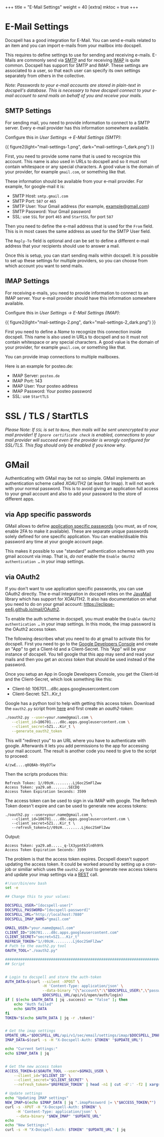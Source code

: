 +++
title = "E-Mail Settings"
weight = 40
[extra]
mktoc = true
+++

# E-Mail Settings

Docspell has a good integration for E-Mail. You can send e-mails
related to an item and you can import e-mails from your mailbox into
docspell.

This requires to define settings to use for sending and receiving
e-mails. E-Mails are commonly send via
[SMTP](https://en.wikipedia.org/wiki/Simple_Mail_Transfer_Protocol)
and for receiving
[IMAP](https://en.wikipedia.org/wiki/Internet_Message_Access_Protocol)
is quite common. Docspell has support for SMTP and IMAP. These
settings are associated to a user, so that each user can specify its
own settings separately from others in the collective.

*Note: Passwords to your e-mail accounts are stored in plain-text in
docspell's database. This is necessary to have docspell connect to
your e-mail account to send mails on behalf of you and receive your
mails.*


## SMTP Settings

For sending mail, you need to provide information to connect to a SMTP
server. Every e-mail provider has this information somewhere
available.

Configure this in *User Settings -> E-Mail Settings (SMTP)*:

{{ figure2(light="mail-settings-1.png", dark="mail-settings-1_dark.png") }}

First, you need to provide some name that is used to recognize this
account. This name is also used in URLs to docspell and so it must not
contain whitespace or any special characters. A good value is the
domain of your provider, for example `gmail.com`, or something like
that.

These information should be available from your e-mail provider. For
example, for google-mail it is:

- SMTP Host: `smtp.gmail.com`
- SMTP Port: `587` or `465`
- SMTP User: Your Gmail address (for example, example@gmail.com)
- SMTP Password: Your Gmail password
- SSL: use `SSL` for port `465` and `StartSSL` for port `587`

Then you need to define the e-mail address that is used for the `From`
field. This is in most cases the same address as used for the SMTP
User field.

The `Reply-To` field is optional and can be set to define a different
e-mail address that your recipients should use to answer a mail.

Once this is setup, you can start sending mails within docspell. It is
possible to set up these settings for multiple providers, so you can
choose from which account you want to send mails.


## IMAP Settings

For receiving e-mails, you need to provide information to connect to
an IMAP server. Your e-mail provider should have this information
somewhere available.

Configure this in *User Settings -> E-Mail Settings (IMAP)*:

{{ figure2(light="mail-settings-2.png", dark="mail-settings-2_dark.png") }}

First you need to define a *Name* to recognize this connection inside
docspell. This name is also used in URLs to docspell and so it must
not contain whitespace or any special characters. A good value is the
domain of your provider, for example `gmail.com`, or something like
that.

You can provide imap connections to multiple mailboxes.

Here is an example for posteo.de:

- IMAP Server: `posteo.de`
- IMAP Port: 143
- IMAP User: Your posteo address
- IMAP Password: Your posteo password
- SSL: use `StartTLS`


# SSL / TLS / StartTLS

*Please Note: If `SSL` is set to `None`, then mails will be sent
unencrypted to your mail provider! If `Ignore certificate check` is
enabled, connections to your mail provider will succeed even if the
provider is wrongly configured for SSL/TLS. This flag should only be
enabled if you know why.*


# GMail

Authenticating with GMail may be not so simple. GMail implements an
authentication scheme called *XOAUTH2* (at least for Imap). It will
not work with your normal password. This is to avoid giving an
application full access to your gmail account and also to add your
password to the store of different apps.


## via App specific passwords

GMail allows to define [application specific
passwords](https://myaccount.google.com/apppasswords) (you must, as of
now, enable 2FA to make it available). These are separate unique
passwords solely defined for one specific application. You can
enable/disable this password any time at your google account page.

This makes it possible to use "standard" authentication schemes with
you gmail account via imap. That is, *do not* enable the `Enable
OAuth2 authentication …` in your imap settings.


## via OAuth2

If you don't want to use application specific passwords, you can use
OAuth2 directly. The e-mail integration in docspell relies on the
[JavaMail](https://eclipse-ee4j.github.io/mail) library which has
support for XOAUTH2. It also has documentation on what you need to do
on your gmail account: <https://eclipse-ee4j.github.io/mail/OAuth2>.

To enable the auth scheme in docspell, you must enable the `Enable
OAuth2 authentication …` in your imap settings. In this mode, the imap
password is the OAuth2 access token.

The following describes what you need to do at gmail to activate this
for docspell. First you need to go to the [Google Developers
Console](https://console.developers.google.com) and create an "App" to
get a Client-Id and a Client-Secret. This "App" will be your instance
of docspell. You tell google that this app may send and read your
mails and then you get an *access token* that should be used instead
of the password.

Once you setup an App in Google Developers Console, you get the
Client-Id and the Client-Secret, which look something like this:

- Client-Id: 106701....d8c.apps.googleusercontent.com
- Client-Secret: 5Z1...Kir_t

Google has a python tool to help with getting this access token.
Download the `oauth2.py` script from
[here](https://github.com/google/gmail-oauth2-tools) and first create
an *oauth2-token*:

``` bash
./oauth2.py --user=your.name@gmail.com \
   --client_id=106701....d8c.apps.googleusercontent.com \
   --client_secret=5Z1...Kir_t \
   --generate_oauth2_token
```

This will "redirect you" to an URL where you have to authenticate with
google. Afterwards it lets you add permissions to the app for
accessing your mail account. The result is another code you need to
give to the script to proceed:

```
4/zwE....q0QBAb-99yD7lw
```

Then the scripts produces this:

```
Refresh Token: 1//09zH.........Lj6oc2SmFlZww
Access Token: ya29.a0........SECDQ
Access Token Expiration Seconds: 3599
```

The access token can be used to sign in via IMAP with google. The
Refresh Token doesn't expire and can be used to generate new access
tokens:

```
./oauth2.py --user=your.name@gmail.com \
   --client_id=106701....d8c.apps.googleusercontent.com \
   --client_secret=5Z1...Kir_t \
   --refresh_token=1//09zH.........Lj6oc2SmFlZww
```

Output:
```
Access Token: ya29.a0....._q-lX3ypntk3ln0h9Yk
Access Token Expiration Seconds: 3599
```

The problem is that the access token expires. Docspell doesn't support
updating the access token. It could be worked around by setting up a
cron-job or similiar which uses the `oauth2.py` tool to generate new
access tokens and update your imap settings via a
[REST](@/docs/api/_index.md) call.

``` bash
#!/usr/bin/env bash
set -e

## Change this to your values:

DOCSPELL_USER="[docspell-user]"
DOCSPELL_PASSWORD="[docspell-password]"
DOCSPELL_URL="http://localhost:7880"
DOCSPELL_IMAP_NAME="gmail.com"

GMAIL_USER="your.name@gmail.com"
CLIENT_ID="106701....d8c.apps.googleusercontent.com"
CLIENT_SECRET="secret=5Z1...Kir_t"
REFRESH_TOKEN="1//09zH.........Lj6oc2SmFlZww"
# Path to the oauth2.py tool
OAUTH_TOOL="./oauth2.py"

##############################################################################
## Script


# Login to docspell and store the auth-token
AUTH_DATA=$(curl --silent -XPOST \
                 -H 'Content-Type: application/json' \
                 --data-binary "{\"account\":\"$DOCSPELL_USER\",\"password\":\"$DOCSPELL_PASSWORD\"}" \
                 $DOCSPELL_URL/api/v1/open/auth/login)
if [ $(echo $AUTH_DATA | jq .success) == "false" ]; then
    echo "Auth failed"
    echo $AUTH_DATA
fi
TOKEN="$(echo $AUTH_DATA | jq -r .token)"


# Get the imap settings
UPDATE_URL="$DOCSPELL_URL/api/v1/sec/email/settings/imap/$DOCSPELL_IMAP_NAME"
IMAP_DATA=$(curl -s -H "X-Docspell-Auth: $TOKEN" "$UPDATE_URL")

echo "Current Settings:"
echo $IMAP_DATA | jq


# Get the new access token
ACCESS_TOKEN=$($OAUTH_TOOL --user=$GMAIL_USER \
    --client_id="$CLIENT_ID" \
    --client_secret="$CLIENT_SECRET" \
    --refresh_token="$REFRESH_TOKEN" | head -n1 | cut -d':' -f2 | xargs)

# Update settings
echo "Updating IMAP settings"
NEW_IMAP=$(echo $IMAP_DATA | jq ".imapPassword |= \"$ACCESS_TOKEN\"")
curl -s -XPUT -H "X-Docspell-Auth: $TOKEN" \
     -H 'Content-Type: application/json' \
     --data-binary "$NEW_IMAP" "$UPDATE_URL"
echo
echo "New Settings:"
curl -s -H "X-Docspell-Auth: $TOKEN" "$UPDATE_URL" | jq
```
